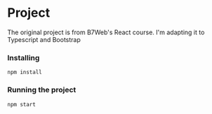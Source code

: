 # Project

The original project is from B7Web's React course. I'm adapting it to Typescript and Bootstrap

### Installing

`npm install`

### Running the project

`npm start`
